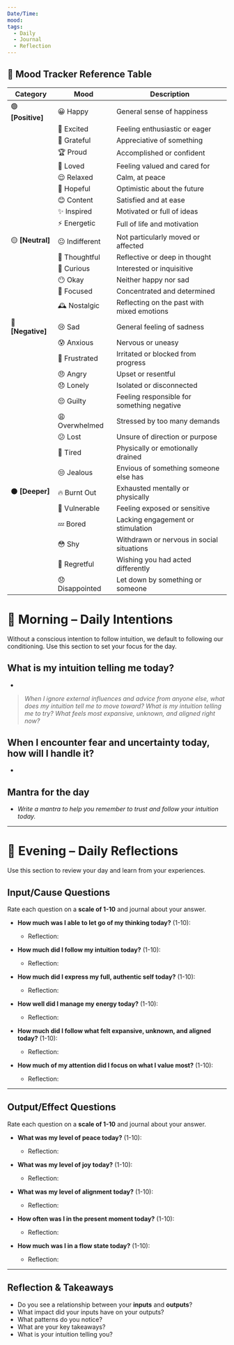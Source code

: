 ```yaml
---
Date/Time: 
mood: 
tags:
  - Daily
  - Journal
  - Reflection
---
```

## 🧠 Mood Tracker Reference Table

| Category          | Mood            | Description                                |
| ----------------- | --------------- | ------------------------------------------ |
| 🟢 **[Positive]** | 😀 Happy        | General sense of happiness                 |
|                   | 🤩 Excited      | Feeling enthusiastic or eager              |
|                   | 🙏 Grateful     | Appreciative of something                  |
|                   | 🏆 Proud        | Accomplished or confident                  |
|                   | 💖 Loved        | Feeling valued and cared for               |
|                   | 😌 Relaxed      | Calm, at peace                             |
|                   | 🌈 Hopeful      | Optimistic about the future                |
|                   | 😊 Content      | Satisfied and at ease                      |
|                   | ✨ Inspired      | Motivated or full of ideas                 |
|                   | ⚡ Energetic     | Full of life and motivation                |
| 🟡 **[Neutral]**  | 😐 Indifferent  | Not particularly moved or affected         |
|                   | 🤔 Thoughtful   | Reflective or deep in thought              |
|                   | 🧐 Curious      | Interested or inquisitive                  |
|                   | 😶 Okay         | Neither happy nor sad                      |
|                   | 🎯 Focused      | Concentrated and determined                |
|                   | 🕰️ Nostalgic   | Reflecting on the past with mixed emotions |
| 🔴 **[Negative]** | 😢 Sad          | General feeling of sadness                 |
|                   | 😰 Anxious      | Nervous or uneasy                          |
|                   | 😤 Frustrated   | Irritated or blocked from progress         |
|                   | 😠 Angry        | Upset or resentful                         |
|                   | 😞 Lonely       | Isolated or disconnected                   |
|                   | 😔 Guilty       | Feeling responsible for something negative |
|                   | 😩 Overwhelmed  | Stressed by too many demands               |
|                   | 😕 Lost         | Unsure of direction or purpose             |
|                   | 🥱 Tired        | Physically or emotionally drained          |
|                   | 😒 Jealous      | Envious of something someone else has      |
| ⚫ **[Deeper]**    | 🔥 Burnt Out    | Exhausted mentally or physically           |
|                   | 🫣 Vulnerable   | Feeling exposed or sensitive               |
|                   | 💤 Bored        | Lacking engagement or stimulation          |
|                   | 😳 Shy          | Withdrawn or nervous in social situations  |
|                   | 😬 Regretful    | Wishing you had acted differently          |
|                   | 😞 Disappointed | Let down by something or someone           |

# 🌅 Morning – Daily Intentions
Without a conscious intention to follow intuition, we default to following our conditioning. Use this section to set your focus for the day.

## **What is my intuition telling me today?**
- 

> *When I ignore external influences and advice from anyone else, what does my intuition tell me to move toward? What is my intuition telling me to try? What feels most expansive, unknown, and aligned right now?*

## **When I encounter fear and uncertainty today, how will I handle it?**
- 

## **Mantra for the day**
- *Write a mantra to help you remember to trust and follow your intuition today.*

---

# 🌙 Evening – Daily Reflections
Use this section to review your day and learn from your experiences.

## **Input/Cause Questions**  
Rate each question on a **scale of 1-10** and journal about your answer.

- **How much was I able to let go of my thinking today?** (1-10):  
  - Reflection: 

- **How much did I follow my intuition today?** (1-10):  
  - Reflection: 

- **How much did I express my full, authentic self today?** (1-10):  
  - Reflection: 

- **How well did I manage my energy today?** (1-10):  
  - Reflection: 

- **How much did I follow what felt expansive, unknown, and aligned today?** (1-10):  
  - Reflection: 

- **How much of my attention did I focus on what I value most?** (1-10):  
  - Reflection: 

---

## **Output/Effect Questions**  
Rate each question on a **scale of 1-10** and journal about your answer.

- **What was my level of peace today?** (1-10):  
  - Reflection: 

- **What was my level of joy today?** (1-10):  
  - Reflection: 

- **What was my level of alignment today?** (1-10):  
  - Reflection: 

- **How often was I in the present moment today?** (1-10):  
  - Reflection: 

- **How much was I in a flow state today?** (1-10):  
  - Reflection: 

---

## **Reflection & Takeaways**  
- Do you see a relationship between your **inputs** and **outputs**?  
- What impact did your inputs have on your outputs?  
- What patterns do you notice?  
- What are your key takeaways?  
- What is your intuition telling you?  
